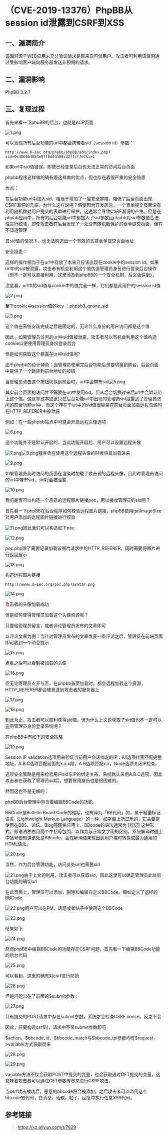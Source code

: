 （CVE-2019-13376）PhpBB从session id泄露到CSRF到XSS
==================================================

一、漏洞简介
------------

该漏洞源于WEB应用未充分验证请求是否来自可信用户。攻击者可利用该漏洞通过受影响客户端向服务器发送非预期的请求。

二、漏洞影响
------------

PhpBB 3.2.7

三、复现过程
------------

首先来看一下phpBB的后台，也就是ACP页面

![1.png](/Users/aresx/Documents/VulWiki/.resource/(CVE-2019-13376)PhpBB从sessionid泄露到CSRF到XSS/media/rId24.png)

可以发现所有后台功能的url中都会携带着sid（session id）参数：

    http://www.0-sec.org/phpbb/phpBB/adm/index.php?sid=9c4869b4054e9ff8d4d588c32ffcf7e7&i=1

如果url中sid值错误，即使已经登录后台也无法正常的访问后台页面

phpbb程序这样做的确有着这样做的优点，但也存在着很严重的安全隐患

优点：

在后台功能url中加入sid，相当于增加了一层安全屏障，降低了后台页面出现CSRF漏洞的几率，为什么这样说呢？假使因为开发疏忽，一个表单提交页面没有利用随机数对用户提交的表单进行保护，这通常会导致CSRF漏洞的产生。但是在phpbb应用中，所有的后台功能url中都加入了sid参数且phpbb对sid参数值合法性进行校验，即使攻击者在后台发现了一处没有随机数保护的表单提交页面，但在不知道管理

员sid值的情况下，也无法构造出一个有效的恶意表单提交页面地址

安全隐患：

这样的操作相当于在url中存放了本来只应该出现在cookie中的session
id。如果url中的sid被泄露，攻击者有机会利用这个值伪造管理员身份进行登录后台操作（但不一定可以直接利用，这里涉及到phpBB的一个安全机制，后文会讲到）。

注意看，url中的sid值与cookie中的值完全一样，它们都是此用户的session id值

![2.png](/Users/aresx/Documents/VulWiki/.resource/(CVE-2019-13376)PhpBB从sessionid泄露到CSRF到XSS/media/rId25.png)

至于cookie中session值的key ：phpbb3\_qnsnz\_sid

![3.png](/Users/aresx/Documents/VulWiki/.resource/(CVE-2019-13376)PhpBB从sessionid泄露到CSRF到XSS/media/rId26.png)

这个值在系统安装完成之后是固定的，无论什么身份的用户访问都是这个值

因此，如果管理员访问的url中sid值被泄露，攻击者可以有机会利用这个值构造cookie以便使用管理员身份登录后台

但是如何获取这个暴露在url中sid值呢?

由于phpbb的设计特色：当管理员使用完后台功能后想要切换到前台，后台页面中提供了一个跳转到前台地址的按钮

当管理员点击这个按钮切换到前台时，url中会带有sid![5.png](/Users/aresx/Documents/VulWiki/.resource/(CVE-2019-13376)PhpBB从sessionid泄露到CSRF到XSS/media/rId27.png)

其实前台页面的访问并不需要在url中使用sid，但从后台切换过来后url中会默认带上这个值。这就导致本应该只在后台功能url中出现的管理员sid泄露到了管理员访问的前台功能url中，而这个存在于url中的sid值很容易在前台页面加载远程资源时在HTTP\_REFERER中被泄露

例如：在一些phpbb站点中可能会开启远程头像选项

![6.png](/Users/aresx/Documents/VulWiki/.resource/(CVE-2019-13376)PhpBB从sessionid泄露到CSRF到XSS/media/rId28.png)

这个功能并不是默认开启的，当此功能开启后，用户可以设置远程头像

![7.png](/Users/aresx/Documents/VulWiki/.resource/(CVE-2019-13376)PhpBB从sessionid泄露到CSRF到XSS/media/rId29.png)![8.png](/Users/aresx/Documents/VulWiki/.resource/(CVE-2019-13376)PhpBB从sessionid泄露到CSRF到XSS/media/rId30.png)程序会在使用这个远程头像的时候将其加载进来

![9.png](/Users/aresx/Documents/VulWiki/.resource/(CVE-2019-13376)PhpBB从sessionid泄露到CSRF到XSS/media/rId31.png)

如果管理员此时访问的页面在渲染时加载了攻击者的远程头像，且此时管理员访问的url中带有sid，sid将会被泄露

![10.png](/Users/aresx/Documents/VulWiki/.resource/(CVE-2019-13376)PhpBB从sessionid泄露到CSRF到XSS/media/rId32.png)

我们是否可以构造一个恶意的远程图片链接poc，用以接收管理员的sid呢？

首先看一下phpBB在后台程序如何校验远程图片链接，phpBB使用getImageSize对用户添加的远程图片链接进行校验

![11.png](/Users/aresx/Documents/VulWiki/.resource/(CVE-2019-13376)PhpBB从sessionid泄露到CSRF到XSS/media/rId33.png)因此我们可以构造如下poc

![12.png](/Users/aresx/Documents/VulWiki/.resource/(CVE-2019-13376)PhpBB从sessionid泄露到CSRF到XSS/media/rId34.png)

poc.php除了需要记录加载该图片请求中的HTTP\_REFERER，同时需要将图片进行返回展示

![13.png](/Users/aresx/Documents/VulWiki/.resource/(CVE-2019-13376)PhpBB从sessionid泄露到CSRF到XSS/media/rId35.png)

构造远程图片链接

    http://wwww.0-sec.org/poc.php?avatar.png

![14.png](/Users/aresx/Documents/VulWiki/.resource/(CVE-2019-13376)PhpBB从sessionid泄露到CSRF到XSS/media/rId36.png)

攻击者的头像加载成功

但是如何使得管理员加载这个头像资源呢？

只要给管理员留言，或者评论管理员发布的文章即可

以评论文章为例：当针对管理员发布的文章发表一条评论之后，管理员在前端页面即可收到一个消息提示

![15.png](/Users/aresx/Documents/VulWiki/.resource/(CVE-2019-13376)PhpBB从sessionid泄露到CSRF到XSS/media/rId37.png)

点看之后可以看到被加载的头像

![16.png](/Users/aresx/Documents/VulWiki/.resource/(CVE-2019-13376)PhpBB从sessionid泄露到CSRF到XSS/media/rId38.png)

但无论管理员点开与否，在phpbb首页加载时，都会远程加载这个资源，HTTP\_REFERER都会被发送到攻击者的服务器上

![17.png](/Users/aresx/Documents/VulWiki/.resource/(CVE-2019-13376)PhpBB从sessionid泄露到CSRF到XSS/media/rId39.png)

![18.png](/Users/aresx/Documents/VulWiki/.resource/(CVE-2019-13376)PhpBB从sessionid泄露到CSRF到XSS/media/rId40.png)

到此为止，攻击者可以顺利获得sid值。但为什么上文说获取了sid值也不一定可以盗用管理员身份登录系统呢？

在phpBB中有如下的安全策略

![19.png](/Users/aresx/Documents/VulWiki/.resource/(CVE-2019-13376)PhpBB从sessionid泄露到CSRF到XSS/media/rId41.png)

Session IP
validation选项用来验证当前用户会话绑定的IP；All选项代表匹配完整地址，A.B.C选项匹配前面的x.x.x段，A.B选项匹配x.x，None选项关闭IP检查。

这项安全策略是用来检验用户sid与IP的绑定关系，系统默认采用A.B.C选项，因此攻击者在获取了管理员sid后，想要冒用身份也是很困难的。

然而这也不是无解的：

phpBB后台管理中包含着编辑BBCode的功能。

BBCode是Bulletin Board
Code的缩写，也有译为「BB代码」的，属于轻量标记语言（Lightweight Markup
Language）的一种，如字面上所显示的，它主要是使用在BBS、论坛、Blog等网络应用上。BBcode的语法通常为
\[标记\]
这种形式，即语法左右用两个中括号包围，以作为与正常文字间的区别。系统解译时遇上中括号便知道该处是BBcode，会在解译结果输出到用户端时转换成最为通用的HTML语法。

![20.png](/Users/aresx/Documents/VulWiki/.resource/(CVE-2019-13376)PhpBB从sessionid泄露到CSRF到XSS/media/rId42.png)

当然，作为后台管理功能，访问此处url也需要sid

![21.png](/Users/aresx/Documents/VulWiki/.resource/(CVE-2019-13376)PhpBB从sessionid泄露到CSRF到XSS/media/rId43.png)由于上文的利用，攻击者可以获取sid，因此这里可以确定管理员此处后台功能的确切url

在此页面上，管理员可以添加，删除和编辑自定义BBCode。假如定义了这样的BBCode

![22.png](/Users/aresx/Documents/VulWiki/.resource/(CVE-2019-13376)PhpBB从sessionid泄露到CSRF到XSS/media/rId44.png)用户可以在PM、话题或者帖子中使用这个BBCode

![23.png](/Users/aresx/Documents/VulWiki/.resource/(CVE-2019-13376)PhpBB从sessionid泄露到CSRF到XSS/media/rId45.png)

结果如下

![24.png](/Users/aresx/Documents/VulWiki/.resource/(CVE-2019-13376)PhpBB从sessionid泄露到CSRF到XSS/media/rId46.png)

然而phpBB中编辑BBCode的功能存在CSRF问题，首先看一下编辑BBCode功能的后台代码

![25.png](/Users/aresx/Documents/VulWiki/.resource/(CVE-2019-13376)PhpBB从sessionid泄露到CSRF到XSS/media/rId47.png)

可以看到，这里的确有对csrf进行防范

![26.png](/Users/aresx/Documents/VulWiki/.resource/(CVE-2019-13376)PhpBB从sessionid泄露到CSRF到XSS/media/rId48.png)

但是问题出在了前面的\$submit参数：

![27.png](/Users/aresx/Documents/VulWiki/.resource/(CVE-2019-13376)PhpBB从sessionid泄露到CSRF到XSS/media/rId49.png)

只有提交的POST请求中存在submit参数，系统才会检查CSRF nonce。反之不会

因此，只要构造csrf时，请求中不带submit参数即可

\$action、\$bbcode\_id、\$bbcode\_match与\$bbcode\_tpl参数均有\$request-\>variable方式获取而来

![28.png](/Users/aresx/Documents/VulWiki/.resource/(CVE-2019-13376)PhpBB从sessionid泄露到CSRF到XSS/media/rId50.png)

![29.png](/Users/aresx/Documents/VulWiki/.resource/(CVE-2019-13376)PhpBB从sessionid泄露到CSRF到XSS/media/rId51.png)

variable方法不仅会获取POST中提交的变量，也会获取通过GET提交的变量，这意味着攻击者可以通过GET参数传参来进行CSRF攻击。

当csrf攻击成功后，恶意的bbcode将会被添加。之后攻击者可以滥用这个bbcode短代码，在消息、话题、帖子、回复中执行任意XSS代码。

参考链接
--------

> https://xz.aliyun.com/t/7829
